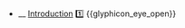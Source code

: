 * __ [Introduction]({{baseUrl}}/uml/classDiagrams/introduction) :one: <trigger for="pop:classDiagrams-introduction-preview">{{glyphicon_eye_open}}</trigger>

<popover id="pop:classDiagrams-introduction-preview" title="{{glyphicon_eye_open}} Introduction" placement="right">
  <div slot="content">
    <include src=".\preview.md" />
  </div>
</popover>
